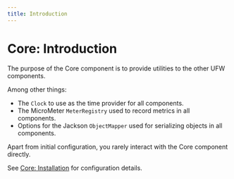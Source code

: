 ```yaml
---
title: Introduction
---
```


# Core: Introduction

The purpose of the Core component is to provide utilities to the other UFW components.

Among other things:

* The `Clock` to use as the time provider for all components.
* The MicroMeter `MeterRegistry` used to record metrics in all components.
* Options for the Jackson `ObjectMapper` used for serializing objects in all components.

Apart from initial configuration, you rarely interact with the Core component directly.

See [Core: Installation](./installation.md) for configuration details.